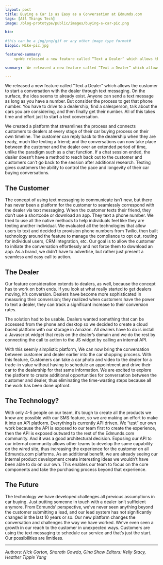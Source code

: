 ```yaml
---
layout: post
title: Buying a Car is as Easy as a Conversation at Edmunds.com
tags: [All Things Tech]
image: /blog-prototype/public/images/buying-a-car-pic.png

bio: 
 
#this can be a jpg/png/gif or any other image type format#
biopic: Mike-pic.jpg

featured-summary:
    <p>We released a new feature called “Text a Dealer” which allows the customer to start a conversation with the dealer through text messaging.</p>

summary:  We released a new feature called “Text a Dealer” which allows the customer to start a conversation with the dealer through text messaging. On the surface, the idea seems to already exist. Anyone can send a text message as long as you have a number. But consider the process to get that phone number. You have to drive to a dealership, find a salesperson, talk about the cars you are considering, and then finally get their number. All of this takes time and effort just to start a text conversation.

---
```


We released a new feature called “Text a Dealer” which allows the customer to start a conversation with the dealer through text messaging. On the surface, the idea seems to already exist. Anyone can send a text message as long as you have a number. But consider the process to get that phone number. You have to drive to a dealership, find a salesperson, talk about the cars you are considering, and then finally get their number. All of this takes time and effort just to start a text conversation. 


We created a platform that streamlines the process and connects customers to dealers at every stage of their car buying process on their own timeline. The customer can reply back to the dealership when they are ready, much like texting a friend; and the conversations can now take place between the customer and the dealer over an extended period of time, unlike the paradigm such as a chat function. If a chat session ended, the dealer doesn’t have a method to reach back out to the customer and customers can’t go back to the session after additional research. Texting gives customers the ability to control the pace and longevity of their car buying conversations. 

<h2 class="question-heading">The Customer</h2>

The concept of using text messaging to communicate isn’t new, but there has never been a platform for the customer to seamlessly correspond with the dealer via text messaging. When the customer texts their friend, they don’t use a shortcode or download an app. They text a phone number. We tried to use all the native methods to help individuals feel like they are texting another individual. We evaluated all the technologies that allow users to text and decided to provision phone numbers from Twilio, then built technology around the feature to manage the compliance to opt out, routing for individual users, CRM integration, etc. Our goal is to allow the customer to initiate the conversation effortlessly and not force them to download an app. As a brand, we didn’t have to advertise, but rather just present a seamless and easy call to action. 

<h2 class="question-heading">The Dealer</h2>

Our feature consideration extends to dealers, as well, because the concept has to work on both ends. If you look at what really started to get dealers moving, it’s conversion. Dealers have become more sophisticated in measuring their conversion; they realized when customers have the power to text a dealer, they can track a significant increase to their conversion rates. 

The solution had to be usable. Dealers wanted something that can be accessed from the phone and desktop so we decided to create a cloud based platform with our storage in Amazon. All dealers have to do is install a Javascript widget that rests on the dealer’s domain and we do the rest by connecting the call to action to the JS widget by calling an internal API. 

With this seemly simplistic platform, We can now bring the conversation between customer and dealer earlier into the car shopping process. With this feature, Customers can take a car photo and video to the dealer for a trade-in value without having to schedule an appointment and drive their car to the dealership for that same information. We are excited to explore the platform to create additional opportunities for conversation between the customer and dealer, thus eliminating the time-wasting steps because all the work has been done upfront. 

<h2 class="question-heading">The Technology?</h2>

With only 4-5 people on our team, it’s tough to create all the products we know are possible with our SMS feature, so we are making an effort to make it into an API platform. Everything is currently API driven. We “test” our own work because the API is exposed to our team first to create the experience, then the API is exposed outward to the rest of the Edmunds.com community. And it was a good architectural decision. Exposing our API to our internal community allows other teams to develop the same capability on the wired site, thus increasing the experience for the customer on all Edmunds.com platforms. As an additional benefit, we are already seeing our internal product development create interesting ideas we wouldn’t have been able to do on our own. This enables our team to focus on the core components and take the purchasing process beyond that experience. 

<h2 class="question-heading">The Future</h2>

The technology we have developed challenges all previous assumptions in car buying. Just putting someone in touch with a dealer isn’t sufficient anymore. From Edmunds’ perspective, we’ve never seen anything beyond the customer submitting a lead, and our lead system has not significantly changed in the last 10 years or so. Our new platform changes the conversation and challenges the way we have worked. We’ve even seen a growth in our reach to the customer in unexpected ways. Customers are using the text messaging to schedule car service and that’s just the start. Our possibilities are limitless.

---------

<i>Authors: Nick Gorton, Sharath Gowda, Gina Shaw</i>
<i>Editors: Kelly Stacy, Heather Tipple Yang</i>
